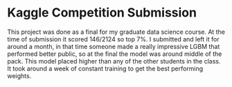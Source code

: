 # Kaggle Competition Submission


This project was done as a final for my graduate data science course. At the time of submission it scored 146/2124 so top 7%. I submitted and left it for
around a month, in that time someone made a really impressive LGBM that performed better public, so at the final the model was around middle of the pack.
This model placed higher than any of the other students in the class. It took around a week of constant training to get the best performing weights. 